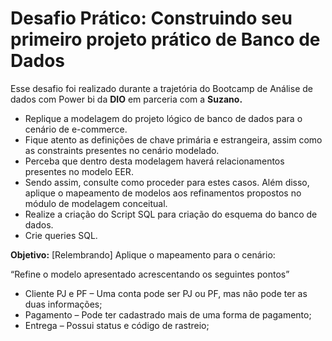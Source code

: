 # Desafio Prático: Construindo seu primeiro projeto prático de Banco de Dados
 Esse desafio foi realizado durante a trajetória do Bootcamp de Análise de dados com Power bi da **DIO** em parceria com a **Suzano.**

 - Replique a modelagem do projeto lógico de banco de dados para o cenário de e-commerce. 
 - Fique atento as definições de chave primária e estrangeira, assim como as constraints presentes no cenário modelado. 
 - Perceba que dentro desta modelagem haverá relacionamentos presentes no modelo EER.
 - Sendo assim, consulte como proceder para estes casos. Além disso, aplique o mapeamento de modelos aos refinamentos propostos no módulo de modelagem conceitual.
 - Realize a criação do Script SQL para criação do esquema do banco de dados.
 - Crie queries SQL.

**Objetivo:**
[Relembrando] Aplique o mapeamento para o  cenário:

“Refine o modelo apresentado acrescentando os seguintes pontos”

 - Cliente PJ e PF – Uma conta pode ser PJ ou PF, mas não pode ter as duas informações;
 - Pagamento – Pode ter cadastrado mais de uma forma de pagamento;
 - Entrega – Possui status e código de rastreio;
